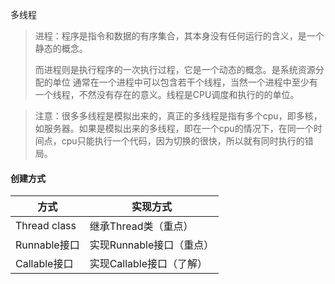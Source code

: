 多线程

> 进程：程序是指令和数据的有序集合，其本身没有任何运行的含义，是一个静态的概念。
>
> 而进程则是执行程序的一次执行过程，它是一个动态的概念。是系统资源分配的单位
> 		通常在一个进程中可以包含若干个线程，当然一个进程中至少有一个线程，不然没有存在的意义。线程是CPU调度和执行的的单位。

> 注意：很多多线程是模拟出来的，真正的多线程是指有多个cpu，即多核，如服务器。如果是模拟出来的多线程，即在一个cpu的情况下，在同一个时间点，cpu只能执行一个代码，因为切换的很快，所以就有同时执行的错局。

#### 创建方式



| 方式         | 实现方式                 |
| ------------ | ------------------------ |
| Thread class | 继承Thread类（重点）     |
| Runnable接口 | 实现Runnable接口（重点） |
| Callable接口 | 实现Callable接口（了解） |

